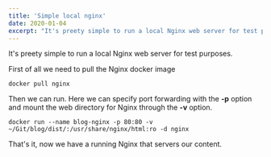 ```yaml
---
title: 'Simple local nginx'
date: 2020-01-04
excerpt: "It's preety simple to run a local Nginx web server for test purposes...."
---
```

It's preety simple to run a local Nginx web server for test purposes.

First of all we need to pull the Nginx docker image

```docker pull nginx```

Then we can run. Here we can specify port forwarding with the **-p** option and mount the web directory for Nginx through the **-v** option.

```docker run --name blog-nginx -p 80:80 -v ~/Git/blog/dist/:/usr/share/nginx/html:ro -d nginx```

That's it, now we have a running Nginx that servers our content.